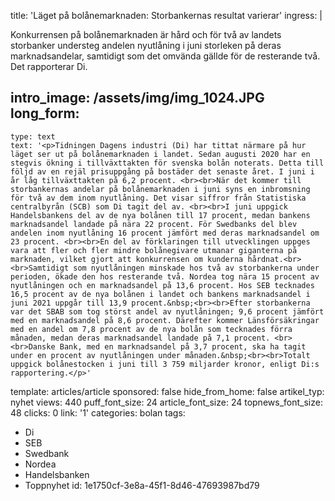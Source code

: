 title: 'Läget på bolånemarknaden: Storbankernas resultat varierar'
ingress: |
  <p>Konkurrensen på bolånemarknaden är hård och för två av landets storbanker understeg andelen nyutlåning i juni storleken på deras marknadsandelar, samtidigt som det omvända gällde för de resterande två. Det rapporterar Di.
  </p>
  
intro_image: /assets/img/img_1024.JPG
long_form:
  -
    type: text
    text: '<p>Tidningen Dagens industri (Di) har tittat närmare på hur läget ser ut på bolånemarknaden i landet. Sedan augusti 2020 har en stegvis ökning i tillväxttakten för svenska bolån noterats. Detta till följd av en rejäl prisuppgång på bostäder det senaste året. I juni i år låg tillväxttakten på 6,2 procent. <br><br>När det kommer till storbankernas andelar på bolånemarknaden i juni syns en inbromsning för två av dem inom nyutlåning. Det visar siffror från Statistiska centralbyrån (SCB) som Di tagit del av. <br><br>I juni uppgick Handelsbankens del av de nya bolånen till 17 procent, medan bankens marknadsandel landade på nära 22 procent. För Swedbanks del blev andelen inom nyutlåning 16 procent jämfört med deras marknadsandel om 23 procent. <br><br>En del av förklaringen till utvecklingen uppges vara att fler och fler mindre bolånegivare utmanar giganterna på marknaden, vilket gjort att konkurrensen om kunderna hårdnat.<br><br>Samtidigt som nyutlåningen minskade hos två av storbankerna under perioden, ökade den hos resterande två. Nordea tog nära 15 procent av nyutlåningen och en marknadsandel på 13,6 procent. Hos SEB tecknades 16,5 procent av de nya bolånen i landet och bankens marknadsandel i juni 2021 uppgår till 13,9 procent.&nbsp;<br><br>Efter storbankerna var det SBAB som tog störst andel av nyutlåningen; 9,6 procent jämfört med en marknadsandel på 8,6 procent. Därefter kommer Länsförsäkringar med en andel om 7,8 procent av de nya bolån som tecknades förra månaden, medan deras marknadsandel landade på 7,1 procent. <br><br>Danske Bank, med en marknadsandel på 3,7 procent, ska ha tagit under en procent av nyutlåningen under månaden.&nbsp;<br><br>Totalt uppgick bolånestocken i juni till 3 759 miljarder kronor, enligt Di:s rapportering.</p>'
template: articles/article
sponsored: false
hide_from_home: false
artikel_typ: nyhet
views: 440
puff_font_size: 24
article_font_size: 24
topnews_font_size: 48
clicks: 0
link: '1'
categories: bolan
tags:
  - Di
  - SEB
  - Swedbank
  - Nordea
  - Handelsbanken
  - Toppnyhet
id: 1e1750cf-3e8a-45f1-8d46-47693987bd79
